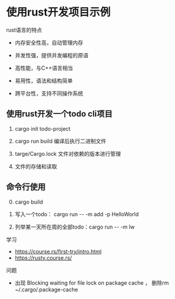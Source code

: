 # 使用rust开发项目示例

rust语言的特点

- 内存安全性高，自动管理内存

- 并发性强，提供并发编程的原语

- 高性能，与C++语言相当

- 易用性，语法和结构简单

- 跨平台性，支持不同操作系统

## 使用rust开发一个todo cli项目

1. cargo init todo-project

2. cargo run build  编译后执行二进制文件

3. targe/Cargo.lock 文件对依赖的版本进行管理

4. 文件的存储和读取

## 命令行使用

0. cargo build       

1. 写入一个todo： cargo run -- -m add -p HelloWorld

2. 列举某一天所在周的全部todo：cargo run -- -m lw   



学习

- https://course.rs/first-try/intro.html
- https://rusty.course.rs/

问题

- 出现 Blocking waiting for file lock on package cache ， 删除rm ~/.cargo/.package-cache